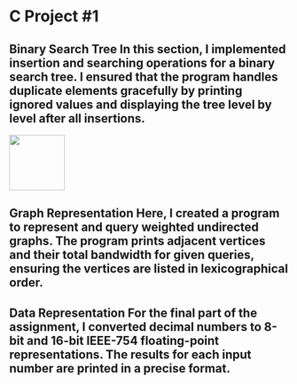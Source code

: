 

<h1>C Project #1</h1>

<h2>
   Binary Search Tree
In this section, I implemented insertion and searching operations for a binary search tree. I ensured that the program handles duplicate elements gracefully by printing ignored values and displaying the tree level by level after all insertions.
</h2>
<img src="![BST1](https://github.com/user-attachments/assets/e23476bd-20bb-4e9e-8404-4ac0985bd01a)"
   width = 100px
   length = 100px>

<h2>
Graph Representation
Here, I created a program to represent and query weighted undirected graphs. The program prints adjacent vertices and their total bandwidth for given queries, ensuring the vertices are listed in lexicographical order.
</h2>

<h2>
Data Representation
For the final part of the assignment, I converted decimal numbers to 8-bit and 16-bit IEEE-754 floating-point representations. The results for each input number are printed in a precise format.
</h2>
